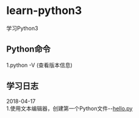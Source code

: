# learn-python3
学习Python3

## Python命令
1.python -V	(查看版本信息)  


## 学习日志
2018-04-17  
1.使用文本编辑器，创建第一个Python文件--[hello.py](./samples/basic/hello.py)  
